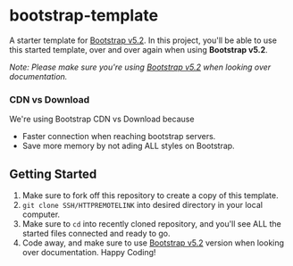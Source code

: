 # bootstrap-template
A starter template for [Bootstrap v5.2](https://getbootstrap.com/docs/5.2/getting-started/introduction/).
In this project, you'll be able to use this started template, over and over again when using **Bootstrap v5.2**.

*Note: Please make sure you're using [Bootstrap v5.2](https://getbootstrap.com/docs/5.2/getting-started/introduction/) when looking over documentation.*

### CDN vs Download
We're using Bootstrap CDN vs Download because
- Faster connection when reaching bootstrap servers.
- Save more memory by not ading ALL styles on Bootstrap.

## Getting Started
1. Make sure to fork off this repository to create a copy of this template.
2. `git clone SSH/HTTPREMOTELINK` into desired directory in your local computer.
3. Make sure to `cd` into recently cloned repository, and you'll see ALL the started files connected and ready to go.
4. Code away, and make sure to use [Bootstrap v5.2](https://getbootstrap.com/docs/5.2/getting-started/introduction/) version when looking over documentation. Happy Coding!